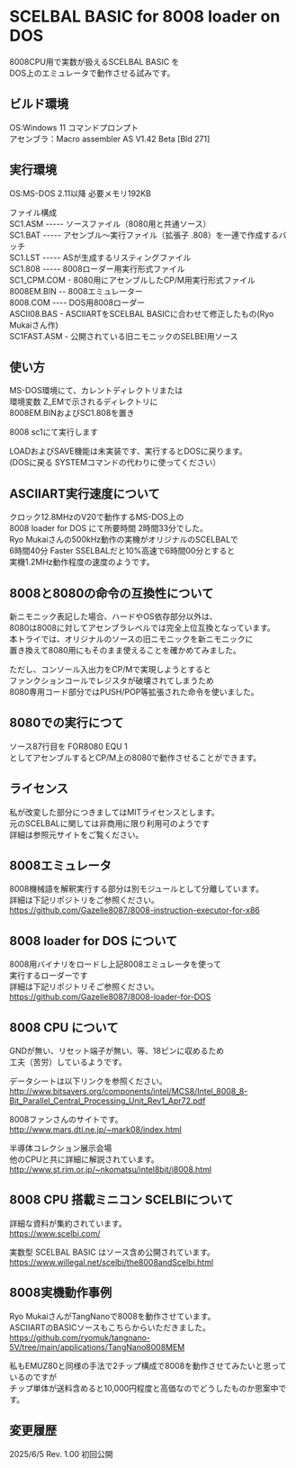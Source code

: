 # SCELBAL BASIC for 8008 loader on DOS

8008CPU用で実数が扱えるSCELBAL BASIC を  
DOS上のエミュレータで動作させる試みです。  

## ビルド環境

OS:Windows 11 コマンドプロンプト  
アセンブラ：Macro assembler  AS V1.42 Beta [Bld 271]  

## 実行環境

OS:MS-DOS 2.11以降 必要メモリ192KB

ファイル構成  
SC1.ASM ----- ソースファイル（8080用と共通ソース）  
SC1.BAT ----- アセンブル～実行ファイル（拡張子 .808）を一連で作成するバッチ  
SC1.LST ----- ASが生成するリスティングファイル  
SC1.808 ----- 8008ローダー用実行形式ファイル  
SC1_CPM.COM - 8080用にアセンブルしたCP/M用実行形式ファイル  
8008EM.BIN -- 8008エミュレーター  
8008.COM ---- DOS用8008ローダー  
ASCII08.BAS - ASCIIARTをSCELBAL BASICに合わせて修正したもの(Ryo Mukaiさん作)  
SC1FAST.ASM - 公開されている旧ニモニックのSELBEI用ソース  

## 使い方

MS-DOS環境にて、カレントディレクトリまたは  
環境変数 Z_EMで示されるディレクトリに  
8008EM.BINおよびSC1.808を置き  

8008 sc1にて実行します  

LOADおよびSAVE機能は未実装です、実行するとDOSに戻ります。  
(DOSに戻る SYSTEMコマンドの代わりに使ってください）  

## ASCIIART実行速度について

クロック12.8MHzのV20で動作するMS-DOS上の  
8008 loader for DOS にて所要時間 2時間33分でした。  
Ryo Mukaiさんの500kHz動作の実機がオリジナルのSCELBALで  
6時間40分 Faster SSELBALだと10%高速で6時間00分とすると  
実機1.2MHz動作程度の速度のようです。  

## 8008と8080の命令の互換性について

新ニモニック表記した場合、ハードやOS依存部分以外は、  
8080は8008に対してアセンブラレベルでは完全上位互換となっています。  
本トライでは、オリジナルのソースの旧ニモニックを新ニモニックに  
置き換えて8080用にもそのまま使えることを確かめてみました。  

ただし、コンソール入出力をCP/Mで実現しようとすると  
ファンクションコールでレジスタが破壊されてしまうため  
8080専用コード部分ではPUSH/POP等拡張された命令を使いました。  

## 8080での実行につて

ソース87行目を 
FOR8080	EQU	1  
としてアセンブルするとCP/M上の8080で動作させることができます。  

## ライセンス

私が改変した部分につきましてはMITライセンスとします。  
元のSCELBALに関しては非商用に限り利用可のようです  
詳細は参照元サイトをご覧ください。  

## 8008エミュレータ

8008機械語を解釈実行する部分は別モジュールとして分離しています。  
詳細は下記リポジトリをご参照ください。  
https://github.com/Gazelle8087/8008-instruction-executor-for-x86

## 8008 loader for DOS について

8008用バイナリをロードし上記8008エミュレータを使って  
実行するローダーです  
詳細は下記リポジトリそご参照ください。  
https://github.com/Gazelle8087/8008-loader-for-DOS

## 8008 CPU について

GNDが無い、リセット端子が無い、等、18ピンに収めるため  
工夫（苦労）しているようです。  

データシートは以下リンクを参照ください。  
http://www.bitsavers.org/components/intel/MCS8/Intel_8008_8-Bit_Parallel_Central_Processing_Unit_Rev1_Apr72.pdf

8008ファンさんのサイトです。  
http://www.mars.dti.ne.jp/~mark08/index.html

半導体コレクション展示会場  
他のCPUと共に詳細に解説されています。  
http://www.st.rim.or.jp/~nkomatsu/intel8bit/i8008.html

## 8008 CPU 搭載ミニコン SCELBIについて

詳細な資料が集約されています。  
https://www.scelbi.com/

実数型 SCELBAL BASIC はソース含め公開されています。  
https://www.willegal.net/scelbi/the8008andScelbi.html

## 8008実機動作事例

Ryo MukaiさんがTangNanoで8008を動作させています。  
ASCIIARTのBASICソースもこちらからいただきました。  
https://github.com/ryomuk/tangnano-5V/tree/main/applications/TangNano8008MEM

私もEMUZ80と同様の手法で2チップ構成で8008を動作させてみたいと思っているのですが  
チップ単体が送料含めると10,000円程度と高価なのでどうしたものか思案中です。

## 変更履歴
2025/6/5 Rev. 1.00	初回公開

